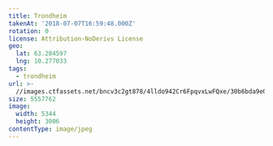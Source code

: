 ```yaml
---
title: Trondheim
takenAt: '2018-07-07T16:59:48.000Z'
rotation: 0
license: Attribution-NoDerivs License
geo:
  lat: 63.284597
  lng: 10.277033
tags:
  - trondheim
url: >-
  //images.ctfassets.net/bncv3c2gt878/4lldo942Cr6FpqvxLwFQxe/30b6bda9e0873931384ece477518aa3b/trondheim_42359457285_o
size: 5557762
image:
  width: 5344
  height: 3006
contentType: image/jpeg
---
```


